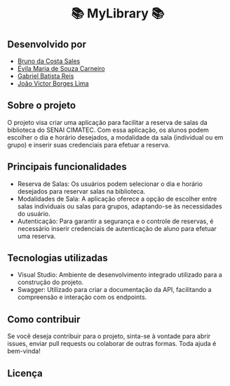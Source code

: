 <h1 align="center"> 📚 MyLibrary 📚 </h1>

## Desenvolvido por

- [Bruno da Costa Sales](https://github.com/brunocs02)
- [Évila Maria de Souza Carneiro](https://github.com/evimariia)
- [Gabriel Batista Reis](https://github.com/GabrielBReis)
- [João Victor Borges Lima](https://github.com/JoaoBLima)

## Sobre o projeto 

O projeto visa criar uma aplicação para facilitar a reserva de salas da biblioteca do SENAI CIMATEC. Com essa aplicação, os alunos podem escolher o dia e horário desejados, a modalidade da sala (individual ou em grupo) e inserir suas credenciais para efetuar a reserva.

## Principais funcionalidades

- Reserva de Salas: Os usuários podem selecionar o dia e horário desejados para reservar salas na biblioteca.
- Modalidades de Sala: A aplicação oferece a opção de escolher entre salas individuais ou salas para grupos, adaptando-se às necessidades do usuário.
- Autenticação: Para garantir a segurança e o controle de reservas, é necessário inserir credenciais de autenticação de aluno para efetuar uma reserva.

## Tecnologias utilizadas

- Visual Studio: Ambiente de desenvolvimento integrado utilizado para a construção do projeto.
- Swagger: Utilizado para criar a documentação da API, facilitando a compreensão e interação com os endpoints.

## Como contribuir

Se você deseja contribuir para o projeto, sinta-se à vontade para abrir issues, enviar pull requests ou colaborar de outras formas. Toda ajuda é bem-vinda!

## Licença
